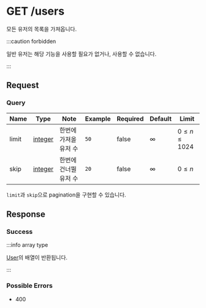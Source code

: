 # GET /users

모든 유저의 목록을 가져옵니다.

:::caution forbidden

일반 유저는 해당 기능을 사용할 필요가 없거나, 사용할 수 없습니다.

:::

## Request

### Query

| Name  | Type                                        | Note                  | Example | Required | Default  | Limit             |
| ----- | ------------------------------------------- | --------------------- | ------- | -------- | -------- | ----------------- |
| limit | [integer](../../types/primitive/integer.md) | 한번에 가져올 유저 수 | `50`    | false    | $\infty$ | $0\leq n\leq1024$ |
| skip  | [integer](../../types/primitive/integer.md) | 한번에 건너뛸 유저 수 | `20`    | false    | $\infty$ | $0\leq n$         |

`limit`과 `skip`으로 pagination을 구현할 수 있습니다.

## Response

### Success

:::info array type

[User](../../types/schema/User.md)의 배열이 반환됩니다.

:::

### Possible Errors

-   400
